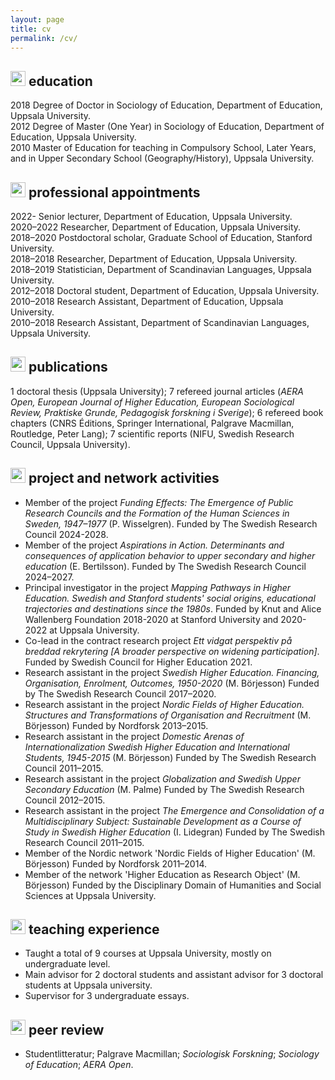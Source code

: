 ```yaml
---
layout: page
title: cv
permalink: /cv/
---
```


## <img src="https://tdalberg.github.io/files/graduation-cap.svg" height="24"> education

2018    Degree of Doctor in Sociology of Education, Department of Education, Uppsala University.  
2012    Degree of Master (One Year) in Sociology of Education, Department of Education, Uppsala University.  
2010    Master of Education for teaching in Compulsory School, Later Years, and in Upper Secondary School (Geography/History), Uppsala University.  

## <img src="https://tdalberg.github.io/files/user-tie.svg" height="24"> professional appointments

2022-     Senior lecturer, Department of Education, Uppsala University.    
2020–2022 Researcher, Department of Education, Uppsala University.  
2018–2020 Postdoctoral scholar, Graduate School of Education, Stanford University.  
2018–2018 Researcher, Department of Education, Uppsala University.  
2018–2019 Statistician, Department of Scandinavian Languages, Uppsala University.  
2012–2018 Doctoral student, Department of Education, Uppsala University.  
2010–2018 Research Assistant, Department of Education, Uppsala University.  
2010–2018 Research Assistant, Department of Scandinavian Languages, Uppsala University.  

## <img src="https://tdalberg.github.io/files/file-alt-solid.svg" height="24"> publications

1 doctoral thesis (Uppsala University); 7 refereed journal articles (_AERA Open, European Journal of Higher Education, European Sociological Review, Praktiske Grunde, Pedagogisk forskning i Sverige_); 6 refereed book chapters (CNRS Éditions, Springer International, Palgrave Macmillan, Routledge, Peter Lang); 7 scientific reports (NIFU, Swedish Research Council, Uppsala University).

## <img src="https://tdalberg.github.io/files/project-diagram.svg" height="24"> project and network activities

- Member of the project *Funding Effects: The Emergence of Public Research Councils and the Formation of the Human Sciences in Sweden, 1947–1977* (P. Wisselgren). Funded by The Swedish Research Council 2024-2028.
- Member of the project *Aspirations in Action. Determinants and consequences of application behavior to upper secondary and higher education* (E. Bertilsson). Funded by The Swedish Research Council 2024–2027.
- Principal investigator in the project *Mapping Pathways in Higher Education. Swedish and Stanford students' social origins, educational trajectories and destinations since the 1980s*. Funded by Knut and Alice Wallenberg Foundation 2018-2020 at Stanford University and 2020-2022 at Uppsala University. 
- Co-lead in the contract research project *Ett vidgat perspektiv på breddad rekrytering [A broader perspective on widening participation]*. Funded by Swedish Council for Higher Education 2021. 
- Research assistant in the project _Swedish Higher Education. Financing, Organisation, Enrolment, Outcomes, 1950-2020_ (M. Börjesson) Funded by The Swedish Research Council 2017–2020.
- Research assistant in the project _Nordic Fields of Higher Education. Structures and Transformations of Organisation and Recruitment_ (M. Börjesson) Funded by Nordforsk 2013–2015.
- Research assistant in the project _Domestic Arenas of Internationalization Swedish Higher Education and International Students, 1945-2015_ (M. Börjesson) Funded by The Swedish Research Council 2011–2015.
- Research assistant in the project _Globalization and Swedish Upper Secondary Education_ (M. Palme) Funded by The Swedish Research Council 2012–2015.
- Research assistant in the project _The Emergence and Consolidation of a Multidisciplinary Subject: Sustainable Development as a Course of Study in Swedish Higher Education_ (I. Lidegran) Funded by The Swedish Research Council 2011–2015.
- Member of the Nordic network 'Nordic Fields of Higher Education' (M. Börjesson) Funded by Nordforsk 2011–2014.
- Member of the network 'Higher Education as Research Object' (M. Börjesson) Funded by the Disciplinary Domain of Humanities and Social Sciences at Uppsala University.

## <img src="https://tdalberg.github.io/files/chalkboard-teacher.svg" height="24"> teaching experience

- Taught a total of 9 courses at Uppsala University, mostly on undergraduate level.
- Main advisor for 2 doctoral students and assistant advisor for 3 doctoral students at Uppsala university.
- Supervisor for 3 undergraduate essays. 

## <img src="https://tdalberg.github.io/files/comments.svg" height="24"> peer review

- Studentlitteratur; Palgrave Macmillan; *Sociologisk Forskning*; *Sociology of Education*; *AERA Open*.